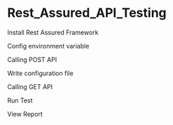 # Rest_Assured_API_Testing

Install Rest Assured Framework

Config environment variable

Calling POST API

Write configuration file

Calling GET API

Run Test

View Report
